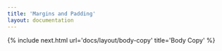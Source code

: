 ```yaml
---
title: 'Margins and Padding'
layout: documentation
---
```


{% include next.html url='docs/layout/body-copy' title='Body Copy' %}
